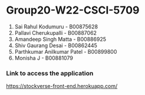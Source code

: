 # Group20-W22-CSCI-5709

1. Sai Rahul Kodumuru - B00875628
2. Pallavi Cherukupalli - B00887062
3. Amandeep Singh Matta - B00886925
4. Shiv Gaurang Desai - B00862445
5. Parthkumar Anilkumar Patel - B00899800
6. Monisha J - B00881079

### Link to access the application

https://stockverse-front-end.herokuapp.com/ 
